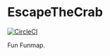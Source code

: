# EscapeTheCrab

[![CircleCI](https://circleci.com/gh/Frotty/EscapeTheCrab.svg?style=svg)](https://circleci.com/gh/Frotty/EscapeTheCrab)

Fun Funmap.
